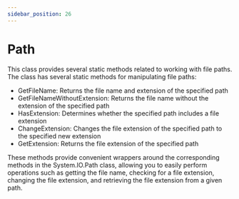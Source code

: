 ```yaml
---
sidebar_position: 26
---
```

# Path

This class provides several static methods related to working with file paths. The class has several static methods for manipulating file paths:

- GetFileName: Returns the file name and extension of the specified path
- GetFileNameWithoutExtension: Returns the file name without the extension of the specified path
- HasExtension: Determines whether the specified path includes a file extension
- ChangeExtension: Changes the file extension of the specified path to the specified new extension
- GetExtension: Returns the file extension of the specified path

These methods provide convenient wrappers around the corresponding methods in the System.IO.Path class, allowing you to easily perform operations such as getting the file name, checking for a file extension, changing the file extension, and retrieving the file extension from a given path.
